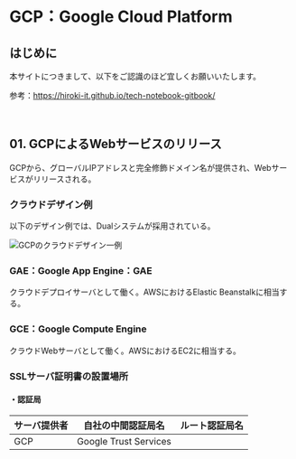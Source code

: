 # GCP：Google Cloud Platform

## はじめに

本サイトにつきまして、以下をご認識のほど宜しくお願いいたします。

参考：https://hiroki-it.github.io/tech-notebook-gitbook/

<br>

## 01. GCPによるWebサービスのリリース

GCPから、グローバルIPアドレスと完全修飾ドメイン名が提供され、Webサービスがリリースされる。

### クラウドデザイン例

以下のデザイン例では、Dualシステムが採用されている。

![GCPのクラウドデザイン一例](https://raw.githubusercontent.com/hiroki-it/tech-notebook/master/images/GCPのクラウドデザイン一例.png)

### GAE：Google App Engine：GAE

クラウドデプロイサーバとして働く。AWSにおけるElastic Beanstalkに相当する。



### GCE：Google Compute Engine

クラウドWebサーバとして働く。AWSにおけるEC2に相当する。



### SSLサーバ証明書の設置場所

#### ・認証局

| サーバ提供者 | 自社の中間認証局名    | ルート認証局名 |
| ------------ | --------------------- | -------------- |
| GCP          | Google Trust Services |                |